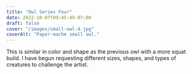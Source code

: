```yaml
---
title: "Owl Series Four"
date: 2022-10-07T09:45:49-07:00
draft: false
cover: "/images/small-owl-4.jpg"
coverAlt: "Paper-mache small owl."
---
```


This is similar in color and shape as the previous owl with a more squat build.
I have begun requesting different sizes, shapes, and types of creatures to
challenge the artist.